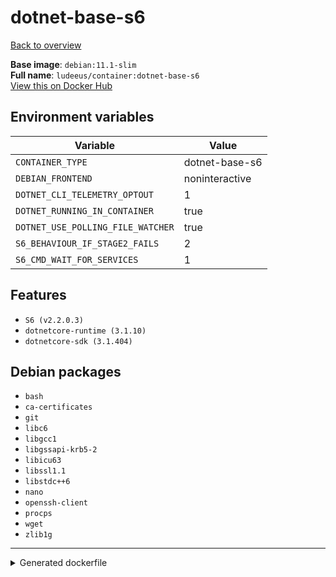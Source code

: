 # dotnet-base-s6

[Back to overview](../index.md)

**Base image**: `debian:11.1-slim`  
**Full name**: `ludeeus/container:dotnet-base-s6`  
[View this on Docker Hub](https://hub.docker.com/r/ludeeus/container/tags?page=1&name=dotnet-base-s6)

## Environment variables

Variable | Value 
-- | --
`CONTAINER_TYPE` | dotnet-base-s6
`DEBIAN_FRONTEND` | noninteractive
`DOTNET_CLI_TELEMETRY_OPTOUT` | 1
`DOTNET_RUNNING_IN_CONTAINER` | true
`DOTNET_USE_POLLING_FILE_WATCHER` | true
`S6_BEHAVIOUR_IF_STAGE2_FAILS` | 2
`S6_CMD_WAIT_FOR_SERVICES` | 1

## Features

- `S6 (v2.2.0.3)`
- `dotnetcore-runtime (3.1.10)`
- `dotnetcore-sdk (3.1.404)`

## Debian packages

- `bash`
- `ca-certificates`
- `git`
- `libc6`
- `libgcc1`
- `libgssapi-krb5-2`
- `libicu63`
- `libssl1.1`
- `libstdc++6`
- `nano`
- `openssh-client`
- `procps`
- `wget`
- `zlib1g`



***
<details>
<summary>Generated dockerfile</summary>

<pre>
FROM debian:11.1-slim

ENV DEBIAN_FRONTEND=noninteractive
ENV DOTNET_RUNNING_IN_CONTAINER=true
ENV DOTNET_USE_POLLING_FILE_WATCHER=true
ENV DOTNET_CLI_TELEMETRY_OPTOUT=1
ENV CONTAINER_TYPE=dotnet-base-s6
ENV S6_BEHAVIOUR_IF_STAGE2_FAILS=2
ENV S6_CMD_WAIT_FOR_SERVICES=1

COPY rootfs/dotnet-base /
COPY rootfs/s6/install /s6/install

RUN  \ 
    apt update \ 
    && apt install -y --no-install-recommends --allow-downgrades  \ 
        ca-certificates \ 
        nano \ 
        bash \ 
        wget \ 
        git \ 
        openssh-client \ 
        libc6 \ 
        libgcc1 \ 
        libgssapi-krb5-2 \ 
        libicu63 \ 
        libssl1.1 \ 
        libstdc++6 \ 
        zlib1g \ 
        procps \ 
    && bash /s6/install \ 
    && rm -R /s6 \ 
    && bash /build_scripts/install \ 
    && rm -R /build_scripts \ 
    && mkdir -p /dotnet \ 
    && tar zxf /tmp/runtime.tar.gz -C /dotnet \ 
    && tar zxf /tmp/sdk.tar.gz -C /dotnet \ 
    && ln -s /dotnet/dotnet /bin/dotnet \ 
    && dotnet --info \ 
    && rm -fr /var/lib/apt/lists/* \ 
    && rm -fr /tmp/* /var/{cache,log}/*




</pre>

<i>This is a generated version of the context used while building the container, some of the labels will not be correct since they use information in the action that publishes the container</i>
</details>
